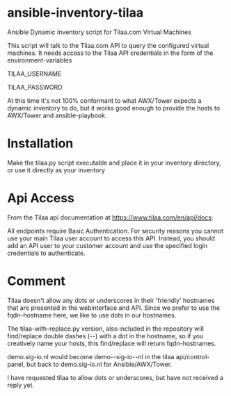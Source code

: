 # ansible-inventory-tilaa
Ansible Dynamic Inventory script for Tilaa.com Virtual Machines

This script will talk to the Tilaa.com API to query the configured
virtual machines.  It needs access to the Tilaa API credentials in
the form of the environment-variables

  TILAA_USERNAME
  
  TILAA_PASSWORD

At this time it's not 100% conformant to what AWX/Tower expects a
dynamic inventory to do, but it works good enough to provide the hosts
to AWX/Tower and ansible-playbook.

# Installation

Make the tilaa.py script executable and place it in your inventory
directory, or use it directly as your inventory

# Api Access

From the Tilaa api documentation at https://www.tilaa.com/en/api/docs:

  All endpoints require Basic Authentication. For security reasons you
  cannot use your main Tilaa user account to access this API. Instead,
  you should add an API user to your customer account and use the
  specified login credentials to authenticate.

# Comment

Tilaa doesn't allow any dots or underscores in their 'friendly' hostnames
that are presented in the webinterface and API. Since we prefer to use the
fqdn-hostname here, we like to use dots in our hostnames.

The tilaa-with-replace.py version, also included in the repository will
find/replace double dashes (--) with a dot in the hostname, so if you
creatively name your hosts, this find/replace will return fqdn-hostnames.

demo.sig-io.nl would become demo--sig-io--nl in the tilaa api/control-panel,
but back to demo.sig-io.nl for Ansible/AWX/Tower.

I have requested tilaa to allow dots or underscores, but have not received
a reply yet.
